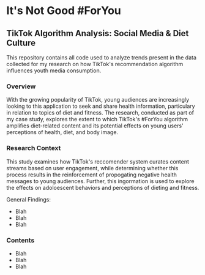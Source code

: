 # It's Not Good #ForYou
## TikTok Algorithm Analysis: Social Media & Diet Culture
This repository contains all code used to analyze trends present in the data collected for my research on how TikTok's recommendation algorithm influences youth media consumption.

### Overview
With the growing popularity of TikTok, young audiences are increasingly looking to this application to seek and share health information, particulary in relation to topics of diet and fitness. The research, conducted as part of my case study, explores the extent to which TikTok's #ForYou algorithm amplifies diet-related content and its potential effects on young users' perceptions of health, diet, and body image.

### Research Context
This study examines how TikTok's reccomender system curates content streams based on user engagement, while determining whether this process results in the reinforcement of propogating negative health messages to young audiences. Further, this ingormation is used to explore the effects on adoloescent behaviors and perceptions of dieting and fitness. 

General Findings:
- Blah
- Blah
- Blah

### Contents
- Blah
- Blah
- Blah
